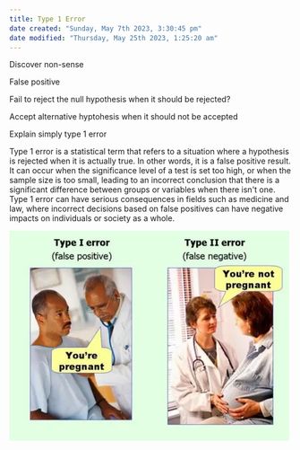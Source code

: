 ```yaml
---
title: Type 1 Error
date created: "Sunday, May 7th 2023, 3:30:45 pm"
date modified: "Thursday, May 25th 2023, 1:25:20 am"
---
```


Discover non-sense

False positive

Fail to reject the null hypothesis when it should be rejected?

Accept alternative hyptohesis when it should not be accepted

Explain simply type 1 error

Type 1 error is a statistical term that refers to a situation where a hypothesis is rejected when it is actually true. In other words, it is a false positive result. It can occur when the significance level of a test is set too high, or when the sample size is too small, leading to an incorrect conclusion that there is a significant difference between groups or variables when there isn't one. Type 1 error can have serious consequences in fields such as medicine and law, where incorrect decisions based on false positives can have negative impacts on individuals or society as a whole.

![Pasted image 20230507153314.png](Image%20Bank/Pasted%20image%2020230507153314.png)
